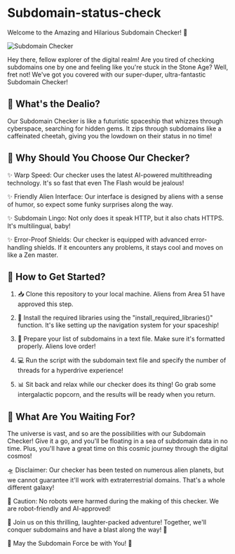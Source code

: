 # Subdomain-status-check
Welcome to the Amazing and Hilarious Subdomain Checker! 🚀

![Subdomain Checker](https://github.com/yourusername/your-repo/raw/main/subdomain_checker.png)

Hey there, fellow explorer of the digital realm! Are you tired of checking subdomains one by one and feeling like you're stuck in the Stone Age? Well, fret not! We've got you covered with our super-duper, ultra-fantastic Subdomain Checker!

📜 What's the Dealio?
---------------------

Our Subdomain Checker is like a futuristic spaceship that whizzes through cyberspace, searching for hidden gems. It zips through subdomains like a caffeinated cheetah, giving you the lowdown on their status in no time!

🌈 Why Should You Choose Our Checker?
-------------------------------------

✨ Warp Speed: Our checker uses the latest AI-powered multithreading technology. It's so fast that even The Flash would be jealous!

✨ Friendly Alien Interface: Our interface is designed by aliens with a sense of humor, so expect some funky surprises along the way.

✨ Subdomain Lingo: Not only does it speak HTTP, but it also chats HTTPS. It's multilingual, baby!

✨ Error-Proof Shields: Our checker is equipped with advanced error-handling shields. If it encounters any problems, it stays cool and moves on like a Zen master.

🎉 How to Get Started?
----------------------

1. 📥 Clone this repository to your local machine. Aliens from Area 51 have approved this step.

2. 🚀 Install the required libraries using the "install_required_libraries()" function. It's like setting up the navigation system for your spaceship!

3. 🎨 Prepare your list of subdomains in a text file. Make sure it's formatted properly. Aliens love order!

4. 💻 Run the script with the subdomain text file and specify the number of threads for a hyperdrive experience!

5. 📊 Sit back and relax while our checker does its thing! Go grab some intergalactic popcorn, and the results will be ready when you return.

🌌 What Are You Waiting For?
----------------------------

The universe is vast, and so are the possibilities with our Subdomain Checker! Give it a go, and you'll be floating in a sea of subdomain data in no time. Plus, you'll have a great time on this cosmic journey through the digital cosmos!

🛸 Disclaimer: Our checker has been tested on numerous alien planets, but we cannot guarantee it'll work with extraterrestrial domains. That's a whole different galaxy!

🤖 Caution: No robots were harmed during the making of this checker. We are robot-friendly and AI-approved!

🌟 Join us on this thrilling, laughter-packed adventure! Together, we'll conquer subdomains and have a blast along the way! 🌟

🚀 May the Subdomain Force be with You! 🚀
